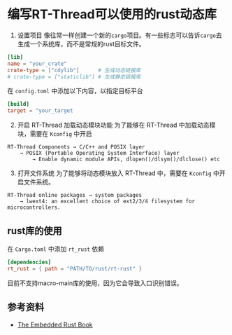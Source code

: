 # 编写RT-Thread可以使用的rust动态库

1. 设置项目
像往常一样创建一个新的`cargo`项目。有一些标志可以告诉`cargo`去生成一个系统库，而不是常规的rust目标文件。

```toml
[lib]
name = "your_crate"
crate-type = ["cdylib"]      # 生成动态链接库
# crate-type = ["staticlib"] # 生成静态链接库
```

在 `config.toml` 中添加以下内容，以指定目标平台

```toml
[build]
target = "your_target
```

2. 开启 RT-Thread 加载动态模块功能
为了能够在 RT-Thread 中加载动态模块，需要在 `Kconfig` 中开启 
```
RT-Thread Components → C/C++ and POSIX layer 
    → POSIX (Portable Operating System Interface) layer 
        → Enable dynamic module APIs, dlopen()/dlsym()/dlclose() etc
```

3. 打开文件系统
为了能够将动态模块放入 RT-Thread 中，需要在 `Kconfig` 中开启文件系统。

```
RT-Thread online packages → system packages 
    → lwext4: an excellent choice of ext2/3/4 filesystem for microcontrollers.
```

## rust库的使用
 
在 `Cargo.toml` 中添加 `rt_rust` 依赖

```toml
[dependencies]
rt_rust = { path = "PATH/TO/rust/rt-rust" }
```

目前不支持macro-main库的使用，因为它会导致入口识别错误。
## 参考资料
- [The Embedded Rust Book](https://xxchang.github.io/book/interoperability/rust-with-c.html#extern-c)
